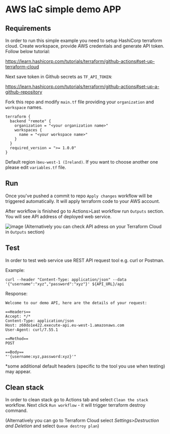 # AWS IaC simple demo APP

## Requirements
In order to run this simple example you need to setup HashiCorp terraform cloud. 
Create workspace, provide AWS credentials and generate API token. Follow below tutorial:

https://learn.hashicorp.com/tutorials/terraform/github-actions#set-up-terraform-cloud

Next save token in Github secrets as `TF_API_TOKEN`:

https://learn.hashicorp.com/tutorials/terraform/github-actions#set-up-a-github-repository

Fork this repo and modify `main.tf` file providing your `organization` and `workspace` names.

```
terraform {
  backend "remote" {
    organization = "<your organization name>"
    workspaces {
      name = "<your workspace name>"
    }
  }
  required_version = ">= 1.0.0"
}
```

Default region is`eu-west-1 (Ireland)`. If you want to choose another one please edit `variables.tf` file.

## Run 
Once you've pushed a commit to repo `Apply changes` workflow will be triggered automatically. 
It will apply terraform code to your AWS account. 

After workflow is finished go to Actions>Last workflow run `Outputs` section. You will see API address of deployed web service.

![image](https://user-images.githubusercontent.com/26739110/127641214-805f047a-ee95-457f-bad2-a0bbb943cde8.png)
(Alternatively you can check API adress on your Terraform Cloud in `Outputs` section)

## Test
In order to test web service use REST API request tool e.g. curl or Postman.

Example:
```
curl --header "Content-Type: application/json" --data '{"username":"xyz","password":"xyz"}' ${API_URL}/api
```

Response:
```
Welcome to our demo API, here are the details of your request:

==Headers==
Accept: */*
Content-Type: application/json
Host: z60do1e422.execute-api.eu-west-1.amazonaws.com
User-Agent: curl/7.55.1

==Method==
POST

==Body==
"'{username:xyz,password:xyz}'"
```

*some additional default headers (specific to the tool you use when testing) may appear.

## Clean stack
In order to clean stack go to Actions tab and select `Clean the stack` workflow. Next click `Run workflow` - it will trigger terraform destroy command. 

(Alternatively you can go to Terraform Cloud select *Settings>Destruction and Deletion* and select `Queue destroy plan`)
